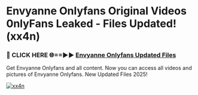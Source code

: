 # Envyanne Onlyfans Original Videos 0nlyFans Leaked - Files Updated! (xx4n)

<h3>🔴 CLICK HERE 🌐==►► <a href="https://tinyurl.com/2m67pmp6" rel="nofollow">Envyanne Onlyfans Updated Files</a></h3>

Get Envyanne Onlyfans and all content. Now you can access all videos and pictures of Envyanne Onlyfans. New Updated Files 2025!

[![xx4n](https://i.imgur.com/H4QAA4z.gif)](https://tinyurl.com/2m67pmp6)